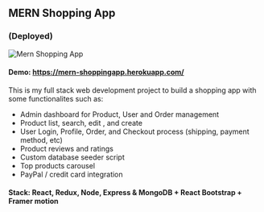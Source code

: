 ## MERN Shopping App

### (Deployed)

![Mern Shopping App](https://cdn.dribbble.com/users/6153495/screenshots/14332661/media/52809175e0154431803a32f836e025a5.png)

#### Demo: https://mern-shoppingapp.herokuapp.com/

This is my full stack web development project to build a shopping app with some functionalites such as:

- Admin dashboard for Product, User and Order management
- Product list, search, edit , and create
- User Login, Profile, Order, and Checkout process (shipping, payment method, etc)
- Product reviews and ratings
- Custom database seeder script
- Top products carousel
- PayPal / credit card integration

#### Stack: React, Redux, Node, Express & MongoDB + React Bootstrap + Framer motion
